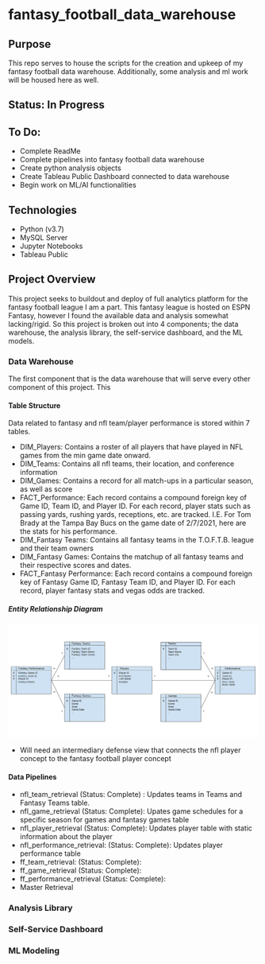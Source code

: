 # fantasy_football_data_warehouse
## Purpose
This repo serves to house the scripts for the creation and upkeep of my fantasy football data warehouse. 
Additionally, some analysis and ml work will be housed here as well.

## Status: In Progress

## To Do:
- Complete ReadMe
- Complete pipelines into fantasy football data warehouse
- Create python analysis objects
- Create Tableau Public Dashboard connected to data warehouse
- Begin work on ML/AI functionalities

## Technologies 
- Python (v3.7)
- MySQL Server
- Jupyter Notebooks
- Tableau Public

## Project Overview
This project seeks to buildout and deploy of full analytics platform for the fantasy football league I am a part.
This fantasy league is hosted on ESPN Fantasy, however I found the available data and analysis somewhat lacking/rigid. 
So this project is broken out into 4 components; the data warehouse, the analysis library,
the self-service dashboard, and the ML models.

### Data Warehouse
The first component that is the data warehouse that will serve every other component of this project. This 

#### Table Structure

Data related to fantasy and nfl team/player performance is stored within 7 tables.
- DIM_Players: Contains a roster of all players that have played in NFL games from the min game date onward.
- DIM_Teams: Contains all nfl teams, their location, and conference information
- DIM_Games: Contains a record for all match-ups in a particular season, as well as score
- FACT_Performance: Each record contains a compound foreign key of Game ID, Team ID, and Player ID. For each record, player
stats such as passing yards, rushing yards, receptions, etc. are tracked. I.E. For Tom Brady at the Tampa Bay Bucs on
the game date of 2/7/2021, here are the stats for his performance.
- DIM_Fantasy Teams: Contains all fantasy teams in the T.O.F.T.B. league and their team owners
- DIM_Fantasy Games: Contains the matchup of all fantasy teams and their respective scores and dates.
- FACT_Fantasy Performance: Each record contains a compound foreign key of Fantasy Game ID, Fantasy Team ID, 
and Player ID. For each record, player fantasy stats and vegas odds are tracked.

##### Entity Relationship Diagram 
![Data Warehouse ERD](.\img\dw_erd.png)
- Will need an intermediary defense view that connects the nfl player concept to the fantasy football player concept

#### Data Pipelines

- nfl_team_retrieval (Status: Complete) : Updates teams in Teams and Fantasy Teams table. 
- nfl_game_retrieval (Status: Complete): Upates game schedules for a specific season for games and fantasy games table
- nfl_player_retrieval (Status: Complete): Updates player table with static information about the player
- nfl_performance_retrieval: (Status: Complete): Updates player performance table 
- ff_team_retrieval: (Status: Complete): 
- ff_game_retrieval (Status: Complete):
- ff_performance_retrieval (Status: Complete): 
- Master Retrieval

### Analysis Library


### Self-Service Dashboard


### ML Modeling